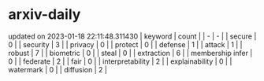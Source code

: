 # arxiv-daily
updated on 2023-01-18 22:11:48.311430
| keyword | count |
| - | - |
| secure | 0 |
| security | 3 |
| privacy | 0 |
| protect | 0 |
| defense | 1 |
| attack | 1 |
| robust | 7 |
| biometric | 0 |
| steal | 0 |
| extraction | 6 |
| membership infer | 0 |
| federate | 2 |
| fair | 0 |
| interpretability | 2 |
| explainability | 0 |
| watermark | 0 |
| diffusion | 2 |
